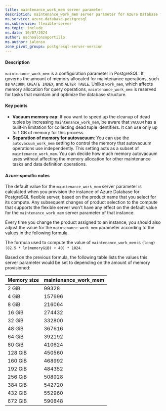 ```yaml
---
title: maintenance_work_mem server parameter
description: maintenance_work_mem server parameter for Azure Database for PostgreSQL - Flexible Server.
ms.service: azure-database-postgresql
ms.subservice: flexible-server
ms.topic: include
ms.date: 10/07/2024
author: nachoalonsoportillo
ms.author: ialonso
zone_pivot_groups: postgresql-server-version
---
```

#### Description

`maintenance_work_mem` is a configuration parameter in PostgreSQL. It governs the amount of memory allocated for maintenance operations, such as `VACUUM`, `CREATE INDEX`, and `ALTER TABLE`. Unlike `work_mem`, which affects memory allocation for query operations, `maintenance_work_mem` is reserved for tasks that maintain and optimize the database structure.

#### Key points

* **Vacuum memory cap**: If you want to speed up the cleanup of dead tuples by increasing `maintenance_work_mem`, be aware that `VACUUM` has a built-in limitation for collecting dead tuple identifiers. It can use only up to 1 GB of memory for this process.
* **Separation of memory for autovacuum**: You can use the `autovacuum_work_mem` setting to control the memory that autovacuum operations use independently. This setting acts as a subset of `maintenance_work_mem`. You can decide how much memory autovacuum uses without affecting the memory allocation for other maintenance tasks and data definition operations.

#### Azure-specific notes
The default value for the `maintenance_work_mem` server parameter is calculated when you provision the instance of Azure Database for PostgreSQL flexible server, based on the product name that you select for its compute. Any subsequent changes of product selection to the compute that supports the flexible server won't have any effect on the default value for the `maintenance_work_mem` server parameter of that instance.

Every time you change the product assigned to an instance, you should also adjust the value for the `maintenance_work_mem` parameter according to the values in the following formula.

The formula used to compute the value of `maintenance_work_mem` is `(long)(82.5 * ln(memoryGiB) + 40) * 1024`.

Based on the previous formula, the following table lists the values this server parameter would be set to depending on the amount of memory provisioned:

| Memory size | maintenance_work_mem |
| ----------- | -------------------- |
|       2 GiB |                99328 |
|       4 GiB |               157696 |
|       8 GiB |               216064 |
|      16 GiB |               274432 |
|      32 GiB |               332800 |
|      48 GiB |               367616 |
|      64 GiB |               392192 |
|      80 GiB |               410624 |
|     128 GiB |               450560 |
|     160 GiB |               468992 |
|     192 GiB |               484352 |
|     256 GiB |               508928 |
|     384 GiB |               542720 |
|     432 GiB |               552960 |
|     672 GiB |               590848 |